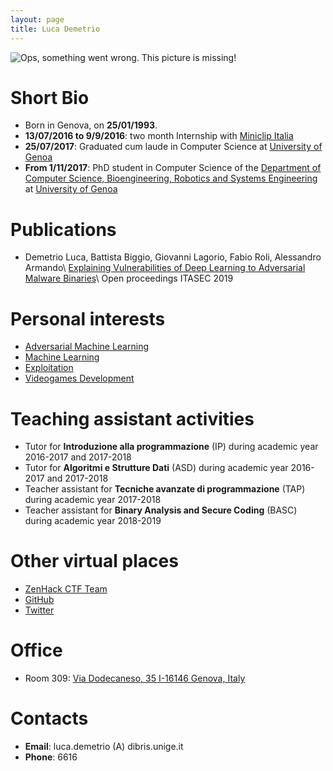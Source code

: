 ```yaml
---
layout: page
title: Luca Demetrio
---
```


![Ops, something went wrong. This picture is missing!](/pics/demetrio.jpg)

# Short Bio
* Born in Genova, on **25/01/1993**.
* **13/07/2016 to 9/9/2016**: two month Internship with [Miniclip Italia](https://corporate.miniclip.com/where-we-are/)
* **25/07/2017**: Graduated cum laude in Computer Science at [University of Genoa](https://en.wikipedia.org/wiki/University_of_Genoa)
* **From 1/11/2017**: PhD student in Computer Science of the [Department of Computer Science, Bioengineering, Robotics and Systems Engineering](http://www.dibris.unige.it/) at [University of Genoa](https://en.wikipedia.org/wiki/University_of_Genoa)

# Publications
* Demetrio Luca, Battista Biggio, Giovanni Lagorio, Fabio Roli, Alessandro Armando\\
[Explaining Vulnerabilities of Deep Learning to Adversarial Malware Binaries](https://arxiv.org/abs/1901.03583)\\
Open proceedings ITASEC 2019

# Personal interests
* [Adversarial Machine Learning](https://en.wikipedia.org/wiki/Adversarial_machine_learning)
* [Machine Learning](https://en.wikipedia.org/wiki/Machine_learning)
* [Exploitation](https://en.wikipedia.org/wiki/Exploit_(computer_security))
* [Videogames Development](https://en.wikipedia.org/wiki/Video_game_development)

# Teaching assistant activities
* Tutor for **Introduzione alla programmazione** (IP) during academic year 2016-2017 and 2017-2018
* Tutor for **Algoritmi e Strutture Dati** (ASD) during academic year 2016-2017 and 2017-2018
* Teacher assistant for **Tecniche avanzate di programmazione** (TAP) during academic year 2017-2018
* Teacher assistant for **Binary Analysis and Secure Coding** (BASC) during academic year 2018-2019


# Other virtual places
* [ZenHack CTF Team](https://zenhack.it)
* [GitHub](https://github.com/zangobot)
* [Twitter](https://twitter.com/zangobot)

# Office
* Room 309: [Via Dodecaneso, 35 I-16146 Genova, Italy](https://www.google.com/maps/place/Universit%C3%A0+degli+Studi+di+Genova+-+Dipartimento+di+Informatica,+Bioingegneria,+Robotica+e+Ingegneria+dei+Sistemi/@44.4033504,8.9718396,17.37z/data=!4m5!3m4!1s0x0:0x36191c714ef37673!8m2!3d44.4032971!4d8.9723245?hl=en-US)

# Contacts
* **Email**: luca.demetrio (A) dibris.unige.it
* **Phone**: 6616
